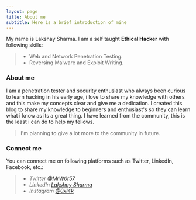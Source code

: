 ```yaml
---
layout: page
title: About me
subtitle: Here is a brief introduction of mine
---
```


My name is Lakshay Sharma. I am a self taught **Ethical Hacker** with following skills:

> - Web and Network Penetration Testing.
> - Reversing Malware and Exploit Writing.

### About me

I am a penetration tester and security enthusiast who always been curious to learn hacking in his early age, i love to share my knowledge with others and this make my concepts clear and give me a dedication.
I created this blog to share my knowledge to beginners and enthusiast's so they can learn what i know as its a great thing.
I have learned from the community, this is the least i can do to help my fellows.
> I'm planning to give a lot more to the community in future.

### Connect me

You can connect me on following platforms such as Twitter, LinkedIn, Facebook, etc.:

> * _Twitter [@MrW0r57](twitter.com/lakshaypandit3)_
> * _LinkedIn [Lakshay Sharma](linkedin.com/in/lakshay-sharma-6a796a189)_
> * _Instagram [@0xl4k](instagram.com/0xl4k)_
